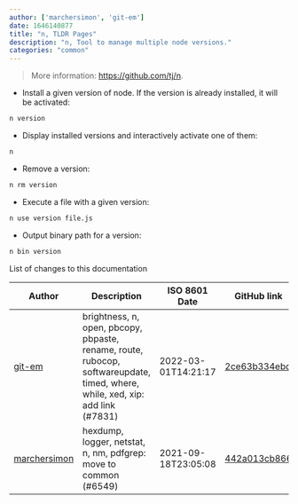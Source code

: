 ```yaml
---
author: ['marchersimon', 'git-em']
date: 1646140877
title: "n, TLDR Pages"
description: "n, Tool to manage multiple node versions."
categories: "common"
---
```

> More information: <https://github.com/tj/n>.

- Install a given version of node. If the version is already installed, it will be activated:

```bash
n version
```

- Display installed versions and interactively activate one of them:

```bash
n
```

- Remove a version:

```bash
n rm version
```

- Execute a file with a given version:

```bash
n use version file.js
```

- Output binary path for a version:

```bash
n bin version
```
List of changes to this documentation


Author | Description | ISO 8601 Date | GitHub link
------|-----|-----|-----
[git-em](mailto:56173216+git-em@users.noreply.github.com) | brightness, n, open, pbcopy, pbpaste, rename, route, rubocop, softwareupdate, timed, where, while, xed, xip: add link (#7831) | 2022-03-01T14:21:17 | [2ce63b334ebd](https://github.com/tldr-pages/tldr/commit/2ce63b334ebd26bb9e46be904fcc19884974e397)
[marchersimon](mailto:50295997+marchersimon@users.noreply.github.com) | hexdump, logger, netstat, n, nm, pdfgrep: move to common (#6549) | 2021-09-18T23:05:08 | [442a013cb866](https://github.com/tldr-pages/tldr/commit/442a013cb86602dfb50e4beb8bd2f66dc97e117d)

